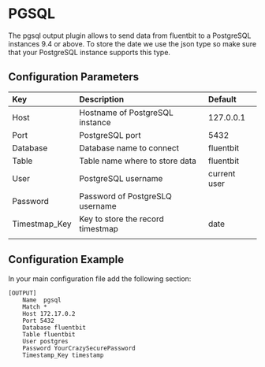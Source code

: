 # PGSQL

The pgsql output plugin allows to send data from fluentbit to a PostgreSQL instances 9.4 or above. 
To store the date we use the json type so make sure that your PostgreSQL instance supports this type.

## Configuration Parameters

| Key           | Description                       | Default      |
| :--           | :---                              | :--          |
| Host          | Hostname of PostgreSQL instance   | 127.0.0.1    |
| Port          | PostgreSQL port                   | 5432         |
| Database      | Database name to connect          | fluentbit    |
| Table         | Table name where to store data    | fluentbit    |
| User          | PostgreSQL username               | current user |
| Password      | Password of PostgreSLQ username   |              |
| Timestmap_Key | Key to store the record timestmap | date         |
|               |                                   |              |

## Configuration Example

In your main configuration file add the following section:

```text
[OUTPUT]
    Name  pgsql
    Match *
    Host 172.17.0.2
    Port 5432
    Database fluentbit
    Table fluentbit
    User postgres
    Password YourCrazySecurePassword
    Timestamp_Key timestamp

```
